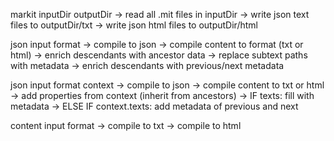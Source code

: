 markit inputDir outputDir
  -> read all .mit files in inputDir
  -> write json text files to outputDir/txt
  -> write json html files to outputDir/html

json input format
  -> compile to json
  -> compile content to format (txt or html)
  -> enrich descendants with ancestor data
  -> replace subtext paths with metadata
  -> enrich descendants with previous/next metadata

json input format context
  -> compile to json
  -> compile content to txt or html
  -> add properties from context (inherit from ancestors)
  -> IF texts: fill with metadata
  -> ELSE IF context.texts: add metadata of previous and next

content input format
  -> compile to txt
  -> compile to html
